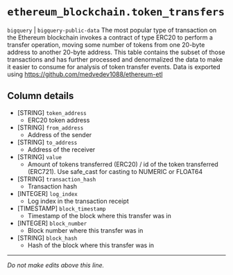 # `ethereum_blockchain.token_transfers`
`bigquery` | `bigquery-public-data`
The most popular type of transaction on the Ethereum blockchain invokes a contract of type ERC20 to perform a transfer operation, moving some number of tokens from one 20-byte address to another 20-byte address. This table contains the subset of those transactions and has further processed and denormalized the data to make it easier to consume for analysis of token transfer events. 
Data is exported using https://github.com/medvedev1088/ethereum-etl

## Column details
* [STRING]    `token_address`
  - ERC20 token address
* [STRING]    `from_address`
  - Address of the sender
* [STRING]    `to_address`
  - Address of the receiver
* [STRING]    `value`
  - Amount of tokens transferred (ERC20) / id of the token transferred (ERC721). Use safe_cast for casting to NUMERIC or FLOAT64
* [STRING]    `transaction_hash`
  - Transaction hash
* [INTEGER]   `log_index`
  - Log index in the transaction receipt
* [TIMESTAMP] `block_timestamp`
  - Timestamp of the block where this transfer was in
* [INTEGER]   `block_number`
  - Block number where this transfer was in
* [STRING]    `block_hash`
  - Hash of the block where this transfer was in

-------------------------------------------------------------------------------
*Do not make edits above this line.*
